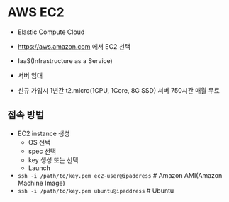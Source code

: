 # AWS EC2
* Elastic Compute Cloud
* https://aws.amazon.com 에서 EC2 선택
* IaaS(Infrastructure as a Service)
* 서버 임대

* 신규 가입시 1년간 t2.micro(1CPU, 1Core, 8G SSD) 서버 750시간 매월 무료

## 접속 방법
* EC2 instance 생성
  * OS 선택
  * spec 선택
  * key 생성 또는 선택
  * Launch
* `ssh -i /path/to/key.pem ec2-user@ipaddress` # Amazon AMI(Amazon Machine Image)
* `ssh -i /path/to/key.pem ubuntu@ipaddress` # Ubuntu
